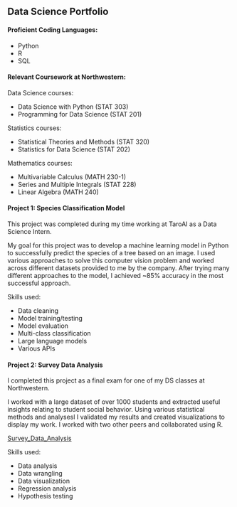 ## Data Science Portfolio

#### Proficient Coding Languages:
- Python
- R
- SQL

#### Relevant Coursework at Northwestern:
Data Science courses:
- Data Science with Python (STAT 303)
- Programming for Data Science (STAT 201)

Statistics courses:
- Statistical Theories and Methods (STAT 320)
- Statistics for Data Science (STAT 202)

Mathematics courses:
- Multivariable Calculus (MATH 230-1)
- Series and Multiple Integrals (STAT 228)
- Linear Algebra (MATH 240)


#### Project 1: Species Classification Model
This project was completed during my time working at TaroAI as a Data Science Intern. 

My goal for this project was to develop a machine learning model in Python to successfully predict the species of a tree based on an image. I used various approaches to solve this computer vision problem and worked across different datasets provided to me by the company. After trying many different approaches to the model, I achieved ~85% accuracy in the most successful approach. 

Skills used:
- Data cleaning
- Model training/testing
- Model evaluation
- Multi-class classification
- Large language models
- Various APIs

#### Project 2: Survey Data Analysis
I completed this project as a final exam for one of my DS classes at Northwestern. 

I worked with a large dataset of over 1000 students and extracted useful insights relating to student social behavior. Using various statistical methods and analysesl I validated my results and created visualizations to display my work. I worked with two other peers and collaborated using R. 

[Survey_Data_Analysis](survey_data_analysis_project/survey_data_analysis.html)

Skills used:
- Data analysis
- Data wrangling
- Data visualization
- Regression analysis
- Hypothesis testing

